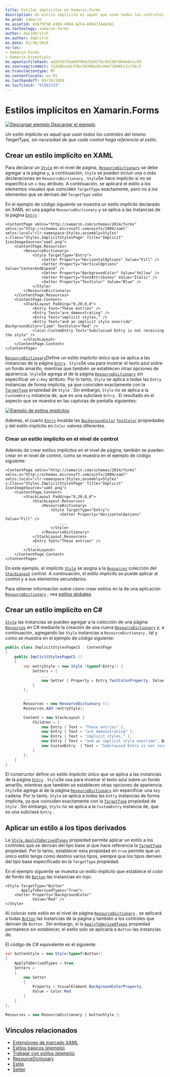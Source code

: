 ```yaml
---
title: Estilos implícitos en Xamarin.Forms
description: Un estilo implícito es aquél que usan todos los controles del mismo TargetType, sin necesidad de que cada control haga referencia al estilo.
ms.prod: xamarin
ms.assetid: 02A75F3B-4389-49D4-A2F4-AFD473A4A161
ms.technology: xamarin-forms
author: davidbritch
ms.author: dabritch
ms.date: 01/30/2019
no-loc:
- Xamarin.Forms
- Xamarin.Essentials
ms.openlocfilehash: ad297b735449796925b92fbc9d1887db9e8a1c99
ms.sourcegitcommit: 122b8ba3dcf4bc59368a16c44e71846b11c136c5
ms.translationtype: MT
ms.contentlocale: es-ES
ms.lasthandoff: 09/30/2020
ms.locfileid: "91563333"
---
```

# <a name="implicit-styles-in-no-locxamarinforms"></a>Estilos implícitos en Xamarin.Forms

[![Descargar ejemplo](~/media/shared/download.png) Descargar el ejemplo](https://docs.microsoft.com/samples/xamarin/xamarin-forms-samples/userinterface-styles-basicstyles)

_Un estilo implícito es aquél que usan todos los controles del mismo TargetType, sin necesidad de que cada control haga referencia al estilo._

## <a name="create-an-implicit-style-in-xaml"></a>Crear un estilo implícito en XAML

Para declarar un [`Style`](xref:Xamarin.Forms.Style) en el nivel de página, [`ResourceDictionary`](xref:Xamarin.Forms.ResourceDictionary) se debe agregar a la página y, a continuación, `Style` se pueden incluir una o más declaraciones en `ResourceDictionary` . `Style`Se hace *implícito* si no se especifica un `x:Key` atributo. A continuación, se aplicará el estilo a los elementos visuales que coinciden `TargetType` exactamente, pero no a los elementos que se derivan del `TargetType` valor.

En el ejemplo de código siguiente se muestra un estilo *implícito* declarado en XAML en una página `ResourceDictionary` y se aplica a las instancias de la página [`Entry`](xref:Xamarin.Forms.Entry) :

```xaml
<ContentPage xmlns="http://xamarin.com/schemas/2014/forms" xmlns:x="http://schemas.microsoft.com/winfx/2009/xaml" xmlns:local="clr-namespace:Styles;assembly=Styles" x:Class="Styles.ImplicitStylesPage" Title="Implicit" IconImageSource="xaml.png">
    <ContentPage.Resources>
        <ResourceDictionary>
            <Style TargetType="Entry">
                <Setter Property="HorizontalOptions" Value="Fill" />
                <Setter Property="VerticalOptions" Value="CenterAndExpand" />
                <Setter Property="BackgroundColor" Value="Yellow" />
                <Setter Property="FontAttributes" Value="Italic" />
                <Setter Property="TextColor" Value="Blue" />
            </Style>
        </ResourceDictionary>
    </ContentPage.Resources>
    <ContentPage.Content>
        <StackLayout Padding="0,20,0,0">
            <Entry Text="These entries" />
            <Entry Text="are demonstrating" />
            <Entry Text="implicit styles," />
            <Entry Text="and an implicit style override" BackgroundColor="Lime" TextColor="Red" />
            <local:CustomEntry Text="Subclassed Entry is not receiving the style" />
        </StackLayout>
    </ContentPage.Content>
</ContentPage>
```

[`ResourceDictionary`](xref:Xamarin.Forms.ResourceDictionary)Define un estilo *implícito* único que se aplica a las instancias de la página [`Entry`](xref:Xamarin.Forms.Entry) . `Style`Se usa para mostrar el texto azul sobre un fondo amarillo, mientras que también se establecen otras opciones de apariencia. `Style`Se agrega al de la página [`ResourceDictionary`](xref:Xamarin.Forms.ResourceDictionary) sin especificar un `x:Key` atributo. Por lo tanto, `Style` se aplica a todas las `Entry` instancias de forma implícita, ya que coinciden exactamente con la [`TargetType`](xref:Xamarin.Forms.Style.TargetType) propiedad de `Style` . Sin embargo, `Style` no se aplica a la `CustomEntry` instancia de, que es una subclase `Entry` . El resultado es el aspecto que se muestra en las capturas de pantalla siguientes:

[![Ejemplo de estilos implícitos](implicit-images/implicit-styles.png)](implicit-images/implicit-styles-large.png#lightbox)

Además, el cuarto [`Entry`](xref:Xamarin.Forms.Entry) invalida las [`BackgroundColor`](xref:Xamarin.Forms.VisualElement.BackgroundColor) [`TextColor`](xref:Xamarin.Forms.InputView.TextColor) propiedades y del estilo implícito en `Color` valores diferentes.

### <a name="create-an-implicit-style-at-the-control-level"></a>Crear un estilo implícito en el nivel de control

Además de crear estilos *implícitos* en el nivel de página, también se pueden crear en el nivel de control, como se muestra en el ejemplo de código siguiente:

```xaml
<ContentPage xmlns="http://xamarin.com/schemas/2014/forms" xmlns:x="http://schemas.microsoft.com/winfx/2009/xaml" xmlns:local="clr-namespace:Styles;assembly=Styles" x:Class="Styles.ImplicitStylesPage" Title="Implicit" IconImageSource="xaml.png">
    <ContentPage.Content>
        <StackLayout Padding="0,20,0,0">
            <StackLayout.Resources>
                <ResourceDictionary>
                    <Style TargetType="Entry">
                        <Setter Property="HorizontalOptions" Value="Fill" />
                        ...
                    </Style>
                </ResourceDictionary>
            </StackLayout.Resources>
            <Entry Text="These entries" />
            ...
        </StackLayout>
    </ContentPage.Content>
</ContentPage>
```

En este ejemplo, el *implícito* [`Style`](xref:Xamarin.Forms.Style) se asigna a la [`Resources`](xref:Xamarin.Forms.VisualElement.Resources) colección del [`StackLayout`](xref:Xamarin.Forms.StackLayout) control. A continuación, el estilo *implícito* se puede aplicar al control y a sus elementos secundarios.

Para obtener información sobre cómo crear estilos en la de una aplicación [`ResourceDictionary`](xref:Xamarin.Forms.ResourceDictionary) , vea [estilos globales](~/xamarin-forms/user-interface/styles/application.md).

## <a name="create-an-implicit-style-in-c35"></a>Crear un estilo implícito en C&#35;

[`Style`](xref:Xamarin.Forms.Style) las instancias se pueden agregar a la colección de una página [`Resources`](xref:Xamarin.Forms.VisualElement.Resources) en C# mediante la creación de una nueva [`ResourceDictionary`](xref:Xamarin.Forms.ResourceDictionary) y, a continuación, agregando las `Style` instancias a `ResourceDictionary` , tal y como se muestra en el ejemplo de código siguiente:

```csharp
public class ImplicitStylesPageCS : ContentPage
{
    public ImplicitStylesPageCS ()
    {
        var entryStyle = new Style (typeof(Entry)) {
            Setters = {
                ...
                new Setter { Property = Entry.TextColorProperty, Value = Color.Blue }
            }
        };

        ...
        Resources = new ResourceDictionary ();
        Resources.Add (entryStyle);

        Content = new StackLayout {
            Children = {
                new Entry { Text = "These entries" },
                new Entry { Text = "are demonstrating" },
                new Entry { Text = "implicit styles," },
                new Entry { Text = "and an implicit style override", BackgroundColor = Color.Lime, TextColor = Color.Red },
                new CustomEntry  { Text = "Subclassed Entry is not receiving the style" }
            }
        };
    }
}
```

El constructor define un estilo *implícito* único que se aplica a las instancias de la página [`Entry`](xref:Xamarin.Forms.Entry) . `Style`Se usa para mostrar el texto azul sobre un fondo amarillo, mientras que también se establecen otras opciones de apariencia. `Style`Se agrega al de la página [`ResourceDictionary`](xref:Xamarin.Forms.ResourceDictionary) sin especificar una `key` cadena. Por lo tanto, `Style` se aplica a todas las `Entry` instancias de forma implícita, ya que coinciden exactamente con la [`TargetType`](xref:Xamarin.Forms.Style.TargetType) propiedad de `Style` . Sin embargo, `Style` no se aplica a la `CustomEntry` instancia de, que es una subclase `Entry` .

## <a name="apply-a-style-to-derived-types"></a>Aplicar un estilo a los tipos derivados

La [`Style.ApplyToDerivedTypes`](xref:Xamarin.Forms.Style.ApplyToDerivedTypes) propiedad permite aplicar un estilo a los controles que se derivan del tipo base al que hace referencia la [`TargetType`](xref:Xamarin.Forms.Style.TargetType) propiedad. Por lo tanto, establecer esta propiedad en `true` permite que un único estilo tenga como destino varios tipos, siempre que los tipos deriven del tipo base especificado en la `TargetType` propiedad.

En el ejemplo siguiente se muestra un estilo implícito que establece el color de fondo de [`Button`](xref:Xamarin.Forms.Button) las instancias en rojo:

```xaml
<Style TargetType="Button"
       ApplyToDerivedTypes="True">
    <Setter Property="BackgroundColor"
            Value="Red" />
</Style>
```

Al colocar este estilo en el nivel de página [`ResourceDictionary`](xref:Xamarin.Forms.ResourceDictionary) , se aplicará a todas [`Button`](xref:Xamarin.Forms.Button) las instancias de la página y también a los controles que deriven de `Button` . Sin embargo, si la [`ApplyToDerivedTypes`](xref:Xamarin.Forms.Style.ApplyToDerivedTypes) propiedad permanece sin establecer, el estilo solo se aplicaría a `Button` las instancias de.

El código de C# equivalente es el siguiente:

```csharp
var buttonStyle = new Style(typeof(Button))
{
    ApplyToDerivedTypes = true,
    Setters =
    {
        new Setter
        {
            Property = VisualElement.BackgroundColorProperty,
            Value = Color.Red
        }
    }
};

Resources = new ResourceDictionary { buttonStyle };
```

## <a name="related-links"></a>Vínculos relacionados

- [Extensiones de marcado XAML](~/xamarin-forms/xaml/xaml-basics/xaml-markup-extensions.md)
- [Estilos básicos (ejemplo)](/samples/xamarin/xamarin-forms-samples/userinterface-styles-basicstyles)
- [Trabajar con estilos (ejemplo)](/samples/xamarin/xamarin-forms-samples/workingwithstyles)
- [ResourceDictionary](xref:Xamarin.Forms.ResourceDictionary)
- [Estilo](xref:Xamarin.Forms.Style)
- [Setter](xref:Xamarin.Forms.Setter)